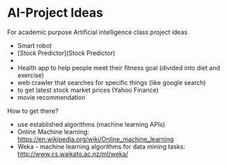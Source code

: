 # AI-Project Ideas

For academic purpose
Artificial intelligence class project ideas
- Smart robot
- [Stock Predictor](Stock Predictor)
- 
- Health app to help people meet their fitness goal (divided into diet and exercise)
- web crawler that searches for specific things (like google search)
-   to get latest stock market prices (Yahoo Finance)
- movie recommendation
 

How to get there?
- use established algorithms (machine learning APIs)
- Online Machine learning: https://en.wikipedia.org/wiki/Online_machine_learning 
- Weka - machine learning algorithms for data mining tasks: http://www.cs.waikato.ac.nz/ml/weka/ 


